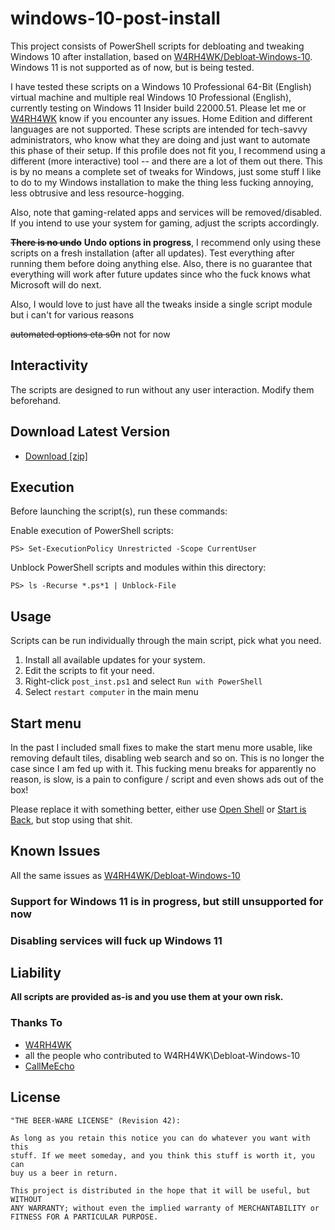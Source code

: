 # windows-10-post-install

This project consists of PowerShell scripts for debloating and tweaking Windows 10 after installation, based on [W4RH4WK/Debloat-Windows-10](https://github.com/W4RH4WK/Debloat-Windows-10). Windows 11 is not supported as of now, but is being tested.

I have tested these scripts on a Windows 10 Professional 64-Bit (English) virtual
machine and multiple real Windows 10 Professional (English), currently testing on Windows 11 Insider build 22000.51. Please let me or [W4RH4WK](https://github.com/W4RH4WK) know if you encounter any issues. Home Edition and different languages are not supported. These scripts are intended for tech-savvy administrators, who know what they are doing and just want to automate this phase of their setup. If this profile does not fit you, I recommend using a different (more interactive) tool -- and there are a lot of
them out there. This is by no means a complete set of tweaks for Windows, just some stuff I like to do to my Windows installation to make the thing less fucking annoying, less obtrusive and less resource-hogging. 

Also, note that gaming-related apps and services will be removed/disabled. If
you intend to use your system for gaming, adjust the scripts accordingly.

~~**There is no undo**~~ **Undo options in progress**, I recommend only using these scripts on a fresh
installation (after all updates). Test everything after running them
before doing anything else. Also, there is no guarantee that everything will
work after future updates since who the fuck knows what Microsoft will do next.

Also, I would love to just have all the tweaks inside a single script module but i can't for various reasons

~~automated options eta s0n~~ not for now

## Interactivity

The scripts are designed to run without any user interaction. Modify them
beforehand. 

## Download Latest Version

- [Download [zip]](https://github.com/khanhmuy/windows10-post-install/archive/refs/heads/master.zip)

## Execution
Before launching the script(s), run these commands:

Enable execution of PowerShell scripts:

    PS> Set-ExecutionPolicy Unrestricted -Scope CurrentUser

Unblock PowerShell scripts and modules within this directory:

    PS> ls -Recurse *.ps*1 | Unblock-File

## Usage

Scripts can be run individually through the main script, pick what you need.

1. Install all available updates for your system.
2. Edit the scripts to fit your need.
3. Right-click `post_inst.ps1` and select `Run with PowerShell`
4. Select `restart computer` in the main menu

## Start menu

In the past I included small fixes to make the start menu more usable, like
removing default tiles, disabling web search and so on. This is no longer the
case since I am fed up with it. This fucking menu breaks for apparently
no reason, is slow, is a pain to configure / script and even shows ads out of
the box!

Please replace it with something better, either use [Open Shell] or [Start
is Back], but stop using that shit.

[Open Shell]: <https://open-shell.github.io/Open-Shell-Menu/>
[Start is Back]: <http://startisback.com/>

## Known Issues

All the same issues as [W4RH4WK/Debloat-Windows-10](https://github.com/W4RH4WK/Debloat-Windows-10)
### Support for Windows 11 is in progress, but still unsupported for now
### Disabling services will fuck up Windows 11

## Liability

**All scripts are provided as-is and you use them at your own risk.**

### Thanks To

- [W4RH4WK](https://github.com/W4RH4WK)
- all the people who contributed to W4RH4WK\Debloat-Windows-10
- [CallMeEcho](https://github.com/CallMeEchoCodes)

## License

    "THE BEER-WARE LICENSE" (Revision 42):

    As long as you retain this notice you can do whatever you want with this
    stuff. If we meet someday, and you think this stuff is worth it, you can
    buy us a beer in return.

    This project is distributed in the hope that it will be useful, but WITHOUT
    ANY WARRANTY; without even the implied warranty of MERCHANTABILITY or
    FITNESS FOR A PARTICULAR PURPOSE.
